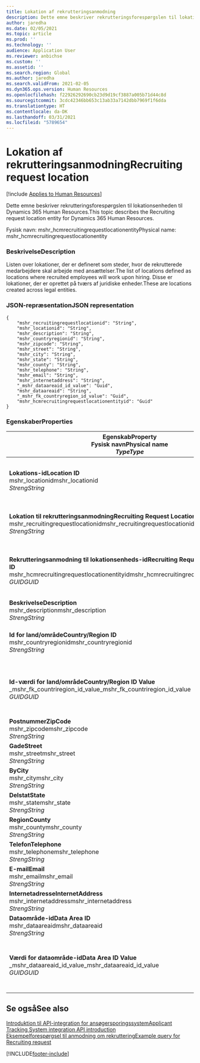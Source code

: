 ```yaml
---
title: Lokation af rekrutteringsanmodning
description: Dette emne beskriver rekrutteringsforespørgslen til lokationsenheden til Dynamics 365 Human Resources.
author: jaredha
ms.date: 02/05/2021
ms.topic: article
ms.prod: ''
ms.technology: ''
audience: Application User
ms.reviewer: anbichse
ms.custom: ''
ms.assetid: ''
ms.search.region: Global
ms.author: jaredha
ms.search.validFrom: 2021-02-05
ms.dyn365.ops.version: Human Resources
ms.openlocfilehash: f22926292690cb23d9d19cf3887a005b71d44c8d
ms.sourcegitcommit: 3cdc42346bb653c13ab33a7142dbb7969f1f6dda
ms.translationtype: HT
ms.contentlocale: da-DK
ms.lasthandoff: 03/31/2021
ms.locfileid: "5789654"
---
```

# <a name="recruiting-request-location"></a><span data-ttu-id="b6ea4-103">Lokation af rekrutteringsanmodning</span><span class="sxs-lookup"><span data-stu-id="b6ea4-103">Recruiting request location</span></span>

[!include [Applies to Human Resources](../includes/applies-to-hr.md)]

<span data-ttu-id="b6ea4-104">Dette emne beskriver rekrutteringsforespørgslen til lokationsenheden til Dynamics 365 Human Resources.</span><span class="sxs-lookup"><span data-stu-id="b6ea4-104">This topic describes the Recruiting request location entity for Dynamics 365 Human Resources.</span></span>

<span data-ttu-id="b6ea4-105">Fysisk navn: mshr_hcmrecruitingrequestlocationentity</span><span class="sxs-lookup"><span data-stu-id="b6ea4-105">Physical name: mshr_hcmrecruitingrequestlocationentity</span></span>

### <a name="description"></a><span data-ttu-id="b6ea4-106">Beskrivelse</span><span class="sxs-lookup"><span data-stu-id="b6ea4-106">Description</span></span>

<span data-ttu-id="b6ea4-107">Listen over lokationer, der er defineret som steder, hvor de rekrutterede medarbejdere skal arbejde med ansættelser.</span><span class="sxs-lookup"><span data-stu-id="b6ea4-107">The list of locations defined as locations where recruited employees will work upon hiring.</span></span> <span data-ttu-id="b6ea4-108">Disse er lokationer, der er oprettet på tværs af juridiske enheder.</span><span class="sxs-lookup"><span data-stu-id="b6ea4-108">These are locations created across legal entities.</span></span>

### <a name="json-representation"></a><span data-ttu-id="b6ea4-109">JSON-repræsentation</span><span class="sxs-lookup"><span data-stu-id="b6ea4-109">JSON representation</span></span>

```
{
    "mshr_recruitingrequestlocationid": "String",
    "mshr_locationid": "String",
    "mshr_description": "String",
    "mshr_countryregionid": "String",
    "mshr_zipcode": "String",
    "mshr_street": "String",
    "mshr_city": "String",
    "mshr_state": "String",
    "mshr_county": "String",
    "mshr_telephone": "String",
    "mshr_email": "String",
    "mshr_internetaddress": "String",
    "_mshr_dataareaid_id_value": "Guid",
    "mshr_dataareaid": "String",
    "_mshr_fk_countryregion_id_value": "Guid",
    "mshr_hcmrecruitingrequestlocationentityid": "Guid"
}
```

### <a name="properties"></a><span data-ttu-id="b6ea4-110">Egenskaber</span><span class="sxs-lookup"><span data-stu-id="b6ea4-110">Properties</span></span>

| <span data-ttu-id="b6ea4-111">Egenskab</span><span class="sxs-lookup"><span data-stu-id="b6ea4-111">Property</span></span><br><span data-ttu-id="b6ea4-112">**Fysisk navn**</span><span class="sxs-lookup"><span data-stu-id="b6ea4-112">**Physical name**</span></span><br><span data-ttu-id="b6ea4-113">**_Type_**</span><span class="sxs-lookup"><span data-stu-id="b6ea4-113">**_Type_**</span></span> | <span data-ttu-id="b6ea4-114">Anvendelse</span><span class="sxs-lookup"><span data-stu-id="b6ea4-114">Use</span></span> | <span data-ttu-id="b6ea4-115">Beskrivelse</span><span class="sxs-lookup"><span data-stu-id="b6ea4-115">Description</span></span> |
| --- | --- | --- |
| <span data-ttu-id="b6ea4-116">**Lokations-id**</span><span class="sxs-lookup"><span data-stu-id="b6ea4-116">**Location ID**</span></span><br><span data-ttu-id="b6ea4-117">mshr_locationid</span><span class="sxs-lookup"><span data-stu-id="b6ea4-117">mshr_locationid</span></span><br><span data-ttu-id="b6ea4-118">*Streng*</span><span class="sxs-lookup"><span data-stu-id="b6ea4-118">*String*</span></span> | <span data-ttu-id="b6ea4-119">Skriv én gang</span><span class="sxs-lookup"><span data-stu-id="b6ea4-119">Write-once</span></span><br><span data-ttu-id="b6ea4-120">Påkrævet</span><span class="sxs-lookup"><span data-stu-id="b6ea4-120">Required</span></span> | <span data-ttu-id="b6ea4-121">Systemgenereret, brugerlæsbar identifikation til rekrutteringslokation.</span><span class="sxs-lookup"><span data-stu-id="b6ea4-121">The system-generated, user-readable identifier for the recruiting location.</span></span> |
| <span data-ttu-id="b6ea4-122">**Lokation til rekrutteringsanmodning**</span><span class="sxs-lookup"><span data-stu-id="b6ea4-122">**Recruiting Request Location**</span></span><br><span data-ttu-id="b6ea4-123">mshr_recruitingrequestlocationid</span><span class="sxs-lookup"><span data-stu-id="b6ea4-123">mshr_recruitingrequestlocationid</span></span><br><span data-ttu-id="b6ea4-124">*Streng*</span><span class="sxs-lookup"><span data-stu-id="b6ea4-124">*String*</span></span> | <span data-ttu-id="b6ea4-125">Skriv én gang</span><span class="sxs-lookup"><span data-stu-id="b6ea4-125">Write-once</span></span><br><span data-ttu-id="b6ea4-126">Påkrævet</span><span class="sxs-lookup"><span data-stu-id="b6ea4-126">Required</span></span> | <span data-ttu-id="b6ea4-127">Brugerdefineret entydig identifikation af rekrutteringslokationen.</span><span class="sxs-lookup"><span data-stu-id="b6ea4-127">User-defined unique identifier for the recruiting location.</span></span> |
| <span data-ttu-id="b6ea4-128">**Rekrutteringsanmodning til lokationsenheds-id**</span><span class="sxs-lookup"><span data-stu-id="b6ea4-128">**Recruiting Request Location Entity ID**</span></span><br><span data-ttu-id="b6ea4-129">mshr_hcmrecruitingrequestlocationentityid</span><span class="sxs-lookup"><span data-stu-id="b6ea4-129">mshr_hcmrecruitingrequestlocationentityid</span></span><br><span data-ttu-id="b6ea4-130">*GUID*</span><span class="sxs-lookup"><span data-stu-id="b6ea4-130">*GUID*</span></span> | <span data-ttu-id="b6ea4-131">Skrivebeskyttet</span><span class="sxs-lookup"><span data-stu-id="b6ea4-131">Read-only</span></span><br><span data-ttu-id="b6ea4-132">Påkrævet</span><span class="sxs-lookup"><span data-stu-id="b6ea4-132">Required</span></span> | <span data-ttu-id="b6ea4-133">Systemgenereret entydig identifikation af rekrutteringsanmodning til lokationsposten.</span><span class="sxs-lookup"><span data-stu-id="b6ea4-133">System-generated unique identifier for the recruiting request location record.</span></span> |
| <span data-ttu-id="b6ea4-134">**Beskrivelse**</span><span class="sxs-lookup"><span data-stu-id="b6ea4-134">**Description**</span></span><br><span data-ttu-id="b6ea4-135">mshr_description</span><span class="sxs-lookup"><span data-stu-id="b6ea4-135">mshr_description</span></span><br><span data-ttu-id="b6ea4-136">*Streng*</span><span class="sxs-lookup"><span data-stu-id="b6ea4-136">*String*</span></span> | <span data-ttu-id="b6ea4-137">Læse/skrive</span><span class="sxs-lookup"><span data-stu-id="b6ea4-137">Read/write</span></span><br><span data-ttu-id="b6ea4-138">Påkrævet</span><span class="sxs-lookup"><span data-stu-id="b6ea4-138">Required</span></span> | <span data-ttu-id="b6ea4-139">Beskrivelse af lokationen.</span><span class="sxs-lookup"><span data-stu-id="b6ea4-139">Description of the location.</span></span> |
| <span data-ttu-id="b6ea4-140">**Id for land/område**</span><span class="sxs-lookup"><span data-stu-id="b6ea4-140">**Country/Region ID**</span></span><br><span data-ttu-id="b6ea4-141">mshr_countryregionid</span><span class="sxs-lookup"><span data-stu-id="b6ea4-141">mshr_countryregionid</span></span><br><span data-ttu-id="b6ea4-142">*Streng*</span><span class="sxs-lookup"><span data-stu-id="b6ea4-142">*String*</span></span> | <span data-ttu-id="b6ea4-143">Skrivebeskyttet</span><span class="sxs-lookup"><span data-stu-id="b6ea4-143">Read-only</span></span><br><span data-ttu-id="b6ea4-144">Valgfri</span><span class="sxs-lookup"><span data-stu-id="b6ea4-144">Optional</span></span> | <span data-ttu-id="b6ea4-145">Angiver, hvilket land eller område kandidaten er statsborger i.</span><span class="sxs-lookup"><span data-stu-id="b6ea4-145">Specifies the country or region where the candidate has citizenship.</span></span> |
| <span data-ttu-id="b6ea4-146">**Id-værdi for land/område**</span><span class="sxs-lookup"><span data-stu-id="b6ea4-146">**Country/Region ID Value**</span></span><br><span data-ttu-id="b6ea4-147">_mshr_fk_countriregion_id_value</span><span class="sxs-lookup"><span data-stu-id="b6ea4-147">_mshr_fk_countriregion_id_value</span></span><br><span data-ttu-id="b6ea4-148">*GUID*</span><span class="sxs-lookup"><span data-stu-id="b6ea4-148">*GUID*</span></span> | <span data-ttu-id="b6ea4-149">Skrivebeskyttet</span><span class="sxs-lookup"><span data-stu-id="b6ea4-149">Read-only</span></span><br><span data-ttu-id="b6ea4-150">Valgfri</span><span class="sxs-lookup"><span data-stu-id="b6ea4-150">Optional</span></span><br><span data-ttu-id="b6ea4-151">Fremmed nøgle: mshr_logisticaddresscountryregionentityid af mshr_logisticsaddresscountryregionentity</span><span class="sxs-lookup"><span data-stu-id="b6ea4-151">Foreign key: mshr_logisticaddresscountryregionentityid of mshr_logisticsaddresscountryregionentity</span></span> | <span data-ttu-id="b6ea4-152">Systemgenereret entydig identifikator for land/område til adressen.</span><span class="sxs-lookup"><span data-stu-id="b6ea4-152">System-generated unique identifier of the country/region of the address.</span></span> |
| <span data-ttu-id="b6ea4-153">**Postnummer**</span><span class="sxs-lookup"><span data-stu-id="b6ea4-153">**ZipCode**</span></span><br><span data-ttu-id="b6ea4-154">mshr_zipcode</span><span class="sxs-lookup"><span data-stu-id="b6ea4-154">mshr_zipcode</span></span><br><span data-ttu-id="b6ea4-155">*Streng*</span><span class="sxs-lookup"><span data-stu-id="b6ea4-155">*String*</span></span> | <span data-ttu-id="b6ea4-156">Skrivebeskyttet</span><span class="sxs-lookup"><span data-stu-id="b6ea4-156">Read-only</span></span><br><span data-ttu-id="b6ea4-157">Valgfri</span><span class="sxs-lookup"><span data-stu-id="b6ea4-157">Optional</span></span> | <span data-ttu-id="b6ea4-158">Postnummer.</span><span class="sxs-lookup"><span data-stu-id="b6ea4-158">Zip/postal code.</span></span> |
| <span data-ttu-id="b6ea4-159">**Gade**</span><span class="sxs-lookup"><span data-stu-id="b6ea4-159">**Street**</span></span><br><span data-ttu-id="b6ea4-160">mshr_street</span><span class="sxs-lookup"><span data-stu-id="b6ea4-160">mshr_street</span></span><br><span data-ttu-id="b6ea4-161">*Streng*</span><span class="sxs-lookup"><span data-stu-id="b6ea4-161">*String*</span></span> | <span data-ttu-id="b6ea4-162">Skrivebeskyttet</span><span class="sxs-lookup"><span data-stu-id="b6ea4-162">Read-only</span></span><br><span data-ttu-id="b6ea4-163">Valgfri</span><span class="sxs-lookup"><span data-stu-id="b6ea4-163">Optional</span></span> | <span data-ttu-id="b6ea4-164">Adresse-gade.</span><span class="sxs-lookup"><span data-stu-id="b6ea4-164">Street address.</span></span> |
| <span data-ttu-id="b6ea4-165">**By**</span><span class="sxs-lookup"><span data-stu-id="b6ea4-165">**City**</span></span><br><span data-ttu-id="b6ea4-166">mshr_city</span><span class="sxs-lookup"><span data-stu-id="b6ea4-166">mshr_city</span></span><br><span data-ttu-id="b6ea4-167">*Streng*</span><span class="sxs-lookup"><span data-stu-id="b6ea4-167">*String*</span></span> | <span data-ttu-id="b6ea4-168">Skrivebeskyttet</span><span class="sxs-lookup"><span data-stu-id="b6ea4-168">Read-only</span></span><br><span data-ttu-id="b6ea4-169">Valgfri</span><span class="sxs-lookup"><span data-stu-id="b6ea4-169">Optional</span></span> | <span data-ttu-id="b6ea4-170">By.</span><span class="sxs-lookup"><span data-stu-id="b6ea4-170">City.</span></span> |
| <span data-ttu-id="b6ea4-171">**Delstat**</span><span class="sxs-lookup"><span data-stu-id="b6ea4-171">**State**</span></span><br><span data-ttu-id="b6ea4-172">mshr_state</span><span class="sxs-lookup"><span data-stu-id="b6ea4-172">mshr_state</span></span><br><span data-ttu-id="b6ea4-173">*Streng*</span><span class="sxs-lookup"><span data-stu-id="b6ea4-173">*String*</span></span> | <span data-ttu-id="b6ea4-174">Skrivebeskyttet</span><span class="sxs-lookup"><span data-stu-id="b6ea4-174">Read-only</span></span><br><span data-ttu-id="b6ea4-175">Valgfri</span><span class="sxs-lookup"><span data-stu-id="b6ea4-175">Optional</span></span> | <span data-ttu-id="b6ea4-176">Delstat eller provins.</span><span class="sxs-lookup"><span data-stu-id="b6ea4-176">State or province.</span></span> |
| <span data-ttu-id="b6ea4-177">**Region**</span><span class="sxs-lookup"><span data-stu-id="b6ea4-177">**County**</span></span><br><span data-ttu-id="b6ea4-178">mshr_county</span><span class="sxs-lookup"><span data-stu-id="b6ea4-178">mshr_county</span></span><br><span data-ttu-id="b6ea4-179">*Streng*</span><span class="sxs-lookup"><span data-stu-id="b6ea4-179">*String*</span></span> | <span data-ttu-id="b6ea4-180">Skrivebeskyttet</span><span class="sxs-lookup"><span data-stu-id="b6ea4-180">Read-only</span></span><br><span data-ttu-id="b6ea4-181">Valgfri</span><span class="sxs-lookup"><span data-stu-id="b6ea4-181">Optional</span></span> | <span data-ttu-id="b6ea4-182">Område:</span><span class="sxs-lookup"><span data-stu-id="b6ea4-182">County.</span></span> |
| <span data-ttu-id="b6ea4-183">**Telefon**</span><span class="sxs-lookup"><span data-stu-id="b6ea4-183">**Telephone**</span></span><br><span data-ttu-id="b6ea4-184">mshr_telephone</span><span class="sxs-lookup"><span data-stu-id="b6ea4-184">mshr_telephone</span></span><br><span data-ttu-id="b6ea4-185">*Streng*</span><span class="sxs-lookup"><span data-stu-id="b6ea4-185">*String*</span></span> | <span data-ttu-id="b6ea4-186">Læse/skrive</span><span class="sxs-lookup"><span data-stu-id="b6ea4-186">Read/write</span></span><br><span data-ttu-id="b6ea4-187">Valgfri</span><span class="sxs-lookup"><span data-stu-id="b6ea4-187">Optional</span></span> | <span data-ttu-id="b6ea4-188">Lokationens telefonnummer.</span><span class="sxs-lookup"><span data-stu-id="b6ea4-188">Telephone number for the location.</span></span> |
| <span data-ttu-id="b6ea4-189">**E-mail**</span><span class="sxs-lookup"><span data-stu-id="b6ea4-189">**Email**</span></span><br><span data-ttu-id="b6ea4-190">mshr_email</span><span class="sxs-lookup"><span data-stu-id="b6ea4-190">mshr_email</span></span><br><span data-ttu-id="b6ea4-191">*Streng*</span><span class="sxs-lookup"><span data-stu-id="b6ea4-191">*String*</span></span> | <span data-ttu-id="b6ea4-192">Læse/skrive</span><span class="sxs-lookup"><span data-stu-id="b6ea4-192">Read/write</span></span><br><span data-ttu-id="b6ea4-193">Valgfri</span><span class="sxs-lookup"><span data-stu-id="b6ea4-193">Optional</span></span> | <span data-ttu-id="b6ea4-194">E-mailadresse.</span><span class="sxs-lookup"><span data-stu-id="b6ea4-194">Email address.</span></span> |
| <span data-ttu-id="b6ea4-195">**Internetadresse**</span><span class="sxs-lookup"><span data-stu-id="b6ea4-195">**InternetAddress**</span></span><br><span data-ttu-id="b6ea4-196">mshr_internetaddress</span><span class="sxs-lookup"><span data-stu-id="b6ea4-196">mshr_internetaddress</span></span><br><span data-ttu-id="b6ea4-197">*Streng*</span><span class="sxs-lookup"><span data-stu-id="b6ea4-197">*String*</span></span> | <span data-ttu-id="b6ea4-198">Læse/skrive</span><span class="sxs-lookup"><span data-stu-id="b6ea4-198">Read/write</span></span><br><span data-ttu-id="b6ea4-199">Valgfri</span><span class="sxs-lookup"><span data-stu-id="b6ea4-199">Optional</span></span> | <span data-ttu-id="b6ea4-200">URL-adressen til lokationswebstedet.</span><span class="sxs-lookup"><span data-stu-id="b6ea4-200">URL for the location website.</span></span> |
| <span data-ttu-id="b6ea4-201">**Dataområde-id**</span><span class="sxs-lookup"><span data-stu-id="b6ea4-201">**Data Area ID**</span></span><br><span data-ttu-id="b6ea4-202">mshr_dataareaid</span><span class="sxs-lookup"><span data-stu-id="b6ea4-202">mshr_dataareaid</span></span><br><span data-ttu-id="b6ea4-203">*Streng*</span><span class="sxs-lookup"><span data-stu-id="b6ea4-203">*String*</span></span> | <span data-ttu-id="b6ea4-204">Læse/skrive</span><span class="sxs-lookup"><span data-stu-id="b6ea4-204">Read/write</span></span><br><span data-ttu-id="b6ea4-205">Valgfri</span><span class="sxs-lookup"><span data-stu-id="b6ea4-205">Optional</span></span> | <span data-ttu-id="b6ea4-206">Angiver den juridiske enhed (regnskabet).</span><span class="sxs-lookup"><span data-stu-id="b6ea4-206">Specifies the legal entity (company).</span></span> |
| <span data-ttu-id="b6ea4-207">**Værdi for dataområde-id**</span><span class="sxs-lookup"><span data-stu-id="b6ea4-207">**Data Area ID Value**</span></span><br><span data-ttu-id="b6ea4-208">_mshr_dataareaid_id_value</span><span class="sxs-lookup"><span data-stu-id="b6ea4-208">_mshr_dataareaid_id_value</span></span><br><span data-ttu-id="b6ea4-209">*GUID*</span><span class="sxs-lookup"><span data-stu-id="b6ea4-209">*GUID*</span></span> | <span data-ttu-id="b6ea4-210">Skrivebeskyttet</span><span class="sxs-lookup"><span data-stu-id="b6ea4-210">Read-only</span></span><br><span data-ttu-id="b6ea4-211">Valgfri</span><span class="sxs-lookup"><span data-stu-id="b6ea4-211">Optional</span></span><br><span data-ttu-id="b6ea4-212">Fremmed nøgle: cdm_companyid af cdm_company-enhed</span><span class="sxs-lookup"><span data-stu-id="b6ea4-212">Foreign key: cdm_companyid of cdm_company entity</span></span> | <span data-ttu-id="b6ea4-213">Systemgenereret GUID-værdi, der identificerer den juridiske enhed (virksomheden).</span><span class="sxs-lookup"><span data-stu-id="b6ea4-213">System-generated GUID value identifying the legal entity (company).</span></span> |

## <a name="see-also"></a><span data-ttu-id="b6ea4-214">Se også</span><span class="sxs-lookup"><span data-stu-id="b6ea4-214">See also</span></span>

[<span data-ttu-id="b6ea4-215">Introduktion til API-integration for ansøgersporingssystem</span><span class="sxs-lookup"><span data-stu-id="b6ea4-215">Applicant Tracking System integration API introduction</span></span>](hr-admin-integration-ats-api-introduction.md)<br>
[<span data-ttu-id="b6ea4-216">Eksempelforespørgsel til anmodning om rekruttering</span><span class="sxs-lookup"><span data-stu-id="b6ea4-216">Example query for Recruiting request</span></span>](hr-admin-integration-ats-api-recruiting-request-example-query.md)



[!INCLUDE[footer-include](../includes/footer-banner.md)]